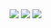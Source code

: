 <img src="https://github-readme-stats.vercel.app/api?username=NiftyR&hide_border=true&bg_color=ffffff&count_private=true&show_icons=true&include_all_commits=true"> 
<img src="https://github-readme-stats.vercel.app/api/top-langs/?username=NiftyR&layout=compact&hide_border=true&bg_color=ffffff&langs_count=10">
<img src="https://github-readme-stats.vercel.app/api/wakatime?username=NiftyR"/>
